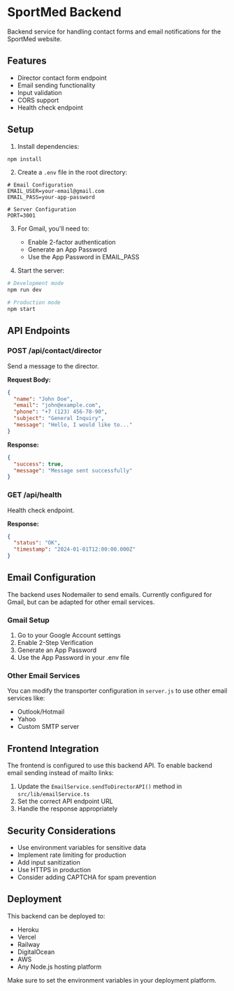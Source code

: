 # SportMed Backend

Backend service for handling contact forms and email notifications for the SportMed website.

## Features

- Director contact form endpoint
- Email sending functionality
- Input validation
- CORS support
- Health check endpoint

## Setup

1. Install dependencies:
```bash
npm install
```

2. Create a `.env` file in the root directory:
```env
# Email Configuration
EMAIL_USER=your-email@gmail.com
EMAIL_PASS=your-app-password

# Server Configuration
PORT=3001
```

3. For Gmail, you'll need to:
   - Enable 2-factor authentication
   - Generate an App Password
   - Use the App Password in EMAIL_PASS

4. Start the server:
```bash
# Development mode
npm run dev

# Production mode
npm start
```

## API Endpoints

### POST /api/contact/director
Send a message to the director.

**Request Body:**
```json
{
  "name": "John Doe",
  "email": "john@example.com",
  "phone": "+7 (123) 456-78-90",
  "subject": "General Inquiry",
  "message": "Hello, I would like to..."
}
```

**Response:**
```json
{
  "success": true,
  "message": "Message sent successfully"
}
```

### GET /api/health
Health check endpoint.

**Response:**
```json
{
  "status": "OK",
  "timestamp": "2024-01-01T12:00:00.000Z"
}
```

## Email Configuration

The backend uses Nodemailer to send emails. Currently configured for Gmail, but can be adapted for other email services.

### Gmail Setup
1. Go to your Google Account settings
2. Enable 2-Step Verification
3. Generate an App Password
4. Use the App Password in your .env file

### Other Email Services
You can modify the transporter configuration in `server.js` to use other email services like:
- Outlook/Hotmail
- Yahoo
- Custom SMTP server

## Frontend Integration

The frontend is configured to use this backend API. To enable backend email sending instead of mailto links:

1. Update the `EmailService.sendToDirectorAPI()` method in `src/lib/emailService.ts`
2. Set the correct API endpoint URL
3. Handle the response appropriately

## Security Considerations

- Use environment variables for sensitive data
- Implement rate limiting for production
- Add input sanitization
- Use HTTPS in production
- Consider adding CAPTCHA for spam prevention

## Deployment

This backend can be deployed to:
- Heroku
- Vercel
- Railway
- DigitalOcean
- AWS
- Any Node.js hosting platform

Make sure to set the environment variables in your deployment platform. 